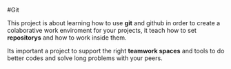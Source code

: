#Git

This project is about learning how to use **git** and github in order to create a colaborative work enviroment for your projects, it teach how to set **repositorys** and how to work inside them.

Its important a project to support the right **teamwork spaces** and tools to do better codes and solve long problems with your peers.